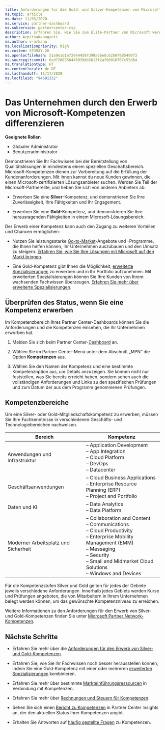 ```yaml
---
title: Anforderungen für die Gold- und Silver-Kompetenzen von Microsoft
ms.topic: article
ms.date: 11/03/2020
ms.service: partner-dashboard
ms.subservice: partnercenter-csp
description: Erfahren Sie, wie Sie zum Elite-Partner von Microsoft werden und neue Kunden gewinnen können, indem Sie die Kompetenzanforderungen für die Gold- und Silver-Mitgliedschaftsstufen erfüllen.
author: ArpithaKanuganti
ms.author: v-arkanu
ms.localizationpriority: high
ms.custom: SEOMAY.20
ms.openlocfilehash: 51a0e1d1e726444597d99a55e8c62b6788549073
ms.sourcegitcommit: 6ed7268356445939db8613f2af96016707c55d64
ms.translationtype: HT
ms.contentlocale: de-DE
ms.lasthandoff: 11/17/2020
ms.locfileid: "94691332"
---
```

# <a name="differentiate-your-business-by-attaining-microsoft-competencies"></a>Das Unternehmen durch den Erwerb von Microsoft-Kompetenzen differenzieren

**Geeignete Rollen**
- Globaler Administrator
- Benutzeradministrator

Demonstrieren Sie Ihr Fachwissen bei der Bereitstellung von Qualitätslösungen in mindestens einem speziellen Geschäftsbereich. Microsoft-Kompetenzen dienen zur Vorbereitung auf die Erfüllung der Kundenanforderungen. Mit ihnen kannst du neue Kunden gewinnen, die einen Microsoft-zertifizierten Lösungsanbieter suchen. Werden Sie Teil der Microsoft-Partnerelite, und heben Sie sich von anderen Anbietern ab.

- Erwerben Sie eine **Silver**-Kompetenz, und demonstrieren Sie Ihre Zuverlässigkeit, Ihre Fähigkeiten und Ihr Engagement.

- Erwerben Sie eine **Gold**-Kompetenz, und demonstrieren Sie Ihre herausragenden Fähigkeiten in einem Microsoft-Lösungsbereich.

Der Erwerb einer Kompetenz kann auch den Zugang zu weiteren Vorteilen und Chancen ermöglichen:

- Nutzen Sie leistungsstarke [Go-to-Market](mpn-learn-about-go-to-market-benefits.md)-Angebote und -Programme, die Ihnen helfen können, Ihr Unternehmen auszubauen und den Umsatz zu steigern. [Erfahren Sie, wie Sie Ihre Lösungen mit Microsoft auf den Markt bringen](https://partner.microsoft.com/solutions/go-to-market).

- Eine Gold-Kompetenz gibt Ihnen die Möglichkeit, [erweiterte Spezialisierungen](advanced-specializations.md) zu erwerben und in Ihr Portfolio aufzunehmen. Mit erweiterten Spezialisierungen können Sie Ihre Kunden von Ihrem wachsenden Fachwissen überzeugen. [Erfahren Sie mehr über erweiterte Spezialisierungen](https://partner.microsoft.com/membership/advanced-specialization).

## <a name="check-your-status-as-you-attain-a-competency"></a>Überprüfen des Status, wenn Sie eine Kompetenz erwerben

Im Kompetenzbereich Ihres Partner Center-Dashboards können Sie die Anforderungen und die Kompetenzen einsehen, die Ihr Unternehmen erworben hat.

1. Melden Sie sich beim Partner Center-[Dashboard](https://partner.microsoft.com/dashboard/home) an.

2. Wählen Sie im Partner Center-Menü unter dem Abschnitt „MPN“ die Option **Kompetenzen** aus.

3. Wählen Sie den Namen der Kompetenz und eine bestimmte Kompetenzoption aus, um Details anzuzeigen. Sie können nicht nur feststellen, was Sie bereits erreicht haben, sondern sehen auch die vollständigen Anforderungen und Links zu den spezifischen Prüfungen und zum Datum der aus dem Programm genommenen Prüfungen.

## <a name="competency-areas"></a>Kompetenzbereiche

Um eine Silver- oder Gold-Mitgliedschaftskompetenz zu erwerben, müssen Sie Ihre Fachkenntnisse in verschiedenen Geschäfts- und Technologiebereichen nachweisen.

|**Bereich**            |**Kompetenz**                    |
|--------------------|--------------------------------|
|Anwendungen und Infrastruktur| – Application Development<br/> – App Integration<br/> – Cloud Platform<br/> – DevOps<br/> – Datacenter |
|Geschäftsanwendungen | – Cloud Business Applications</br> – Enterprise Resource Planning (ERP)</br> – Project and Portfolio |
|Daten und KI| – Data Analytics<br/> – Data Platform |
|Moderner Arbeitsplatz und Sicherheit | – Collaboration and Content<br/> – Communications<br/> – Cloud Productivity<br/> – Enterprise Mobility Management (EMM)<br/> – Messaging<br/> – Security<br/> – Small and Midmarket Cloud Solutions<br/> – Windows and Devices |

Für die Kompetenzstufen Silver und Gold gelten für jedes der Gebiete jeweils verschiedene Anforderungen. Innerhalb jedes Gebiets werden Kurse und Prüfungen angeboten, die von Mitarbeitern in Ihrem Unternehmen belegt werden können, um das gewünschte Kompetenzniveau zu erreichen. 

Weitere Informationen zu den Anforderungen für den Erwerb von Silver- und Gold-Kompetenzen finden Sie unter [Microsoft Partner Network-Kompetenzen](https://partner.microsoft.com/membership/competencies).

## <a name="next-steps"></a>Nächste Schritte

- Erfahren Sie mehr über die [Anforderungen für den Erwerb von Silver- und Gold-Kompetenzen](https://partner.microsoft.com/membership/competencies).

- Erfahren Sie, wie Sie Ihr Fachwissen noch besser herausstellen können, indem Sie eine Gold-Kompetenz mit einer oder mehreren [erweiterten Spezialisierungen](advanced-specializations.md) kombinieren.

- Erfahren Sie mehr über bestimmte [Markteinführungsressourcen](mpn-learn-about-go-to-market-benefits.md) in Verbindung mit Kompetenzen.

- Erfahren Sie mehr über [Rechnungen und Steuern für Kompetenzen](mpn-view-print-maps-invoice.md).

- Sehen Sie sich einen [Bericht zu Kompetenzen](pci-competencies-report.md) in Partner Center Insights an, der den aktuellen Status Ihrer Kompetenzen angibt.

- Erhalten Sie Antworten auf [häufig gestellte Fragen](competencies-faq.md) zu Kompetenzen.
